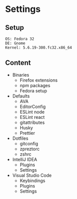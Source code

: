 # Settings

## Setup

```
OS: Fedora 32
DE: Gnome
Kernel: 5.6.19-300.fc32.x86_64
```

## Content

* Binaries
  * Firefox extensions
  * npm packages
  * Fedora setup
* Defaults
  * AVA
  * EditorConfig
  * ESLint node
  * ESLint react
  * gitattributes
  * Husky
  * Prettier
* Dotfiles
  * gitconfig
  * zpreztorc
  * zshrc
* IntelliJ IDEA
  * Plugins
  * Settings
* Visual Studio Code
  * Keybindings
  * Plugins
  * Settings
